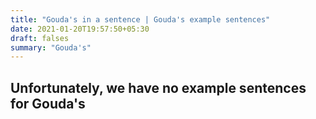 ```yaml
---
title: "Gouda's in a sentence | Gouda's example sentences"
date: 2021-01-20T19:57:50+05:30
draft: falses
summary: "Gouda's"
---
```

## Unfortunately, we have no example sentences for Gouda's                 

